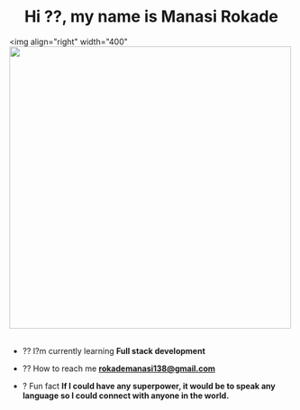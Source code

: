 <h1 align="center">Hi ??, my name is Manasi Rokade</h1>

<img align="right" width="400"
        <img src="https://user-images.githubusercontent.com/74038190/225813708-98b745f2-7d22-48cf-9150-083f1b00d6c9.gif" width="500">
<br></br>

- ?? I?m currently learning **Full stack development**

- ?? How to reach me **rokademanasi138@gmail.com**

- ? Fun fact **If I could have any superpower, it would be to speak any language so I could connect with anyone in the
  world.**

##
